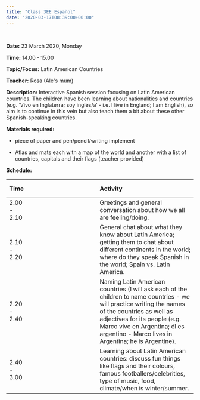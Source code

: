 ```yaml
---
title: "Class 3EE Español"
date: "2020-03-17T08:39:00+00:00"
---
```


&nbsp;

**Date:** 23 March 2020, Monday

**Time:** 14.00 - 15.00

**Topic/Focus:** Latin American Countries

**Teacher:** Rosa (Ale's mum)

**Description:**
Interactive Spanish session focusing on Latin American countries. The children have been learning about nationalities and countries (e.g. ‘Vivo en Inglaterra; soy inglés/a’ - i.e. I live in England; I am English), so aim is to continue in this vein but also teach them a bit about these other Spanish-speaking countries.

**Materials required:**

* piece of paper and pen/pencil/writing implement

* Atlas and mats each with a map of the world and another with a list of countries, capitals and their flags (teacher provided)

**Schedule:**

**Time** | &nbsp; &nbsp; | &nbsp; &nbsp; | &nbsp; &nbsp; | &nbsp; &nbsp; | &nbsp; &nbsp; | &nbsp; &nbsp; | &nbsp; &nbsp; | &nbsp; &nbsp; | &nbsp; &nbsp; | **Activity**
:--- | --- | --- | --- | --- | --- | --- | --- | --- | --- | :--- 
2.00 - 2.10 | &nbsp; &nbsp; | &nbsp; &nbsp; | &nbsp; &nbsp; | &nbsp; &nbsp; | &nbsp; &nbsp; | &nbsp; &nbsp; | &nbsp; &nbsp; | &nbsp; &nbsp; | &nbsp; &nbsp; | Greetings and general conversation about how we all are feeling/doing.
2.10 - 2.20 | &nbsp; &nbsp; | &nbsp; &nbsp; | &nbsp; &nbsp; | &nbsp; &nbsp; | &nbsp; &nbsp; | &nbsp; &nbsp; | &nbsp; &nbsp; | &nbsp; &nbsp; | &nbsp; &nbsp; | General chat about what they know about Latin America; getting them to chat about different continents in the world; where do they speak Spanish in the world; Spain vs. Latin America.
2.20 - 2.40 | &nbsp; &nbsp; | &nbsp; &nbsp; | &nbsp; &nbsp; | &nbsp; &nbsp; | &nbsp; &nbsp; | &nbsp; &nbsp; | &nbsp; &nbsp; | &nbsp; &nbsp; | &nbsp; &nbsp; | Naming Latin American countries (I will ask each of the children to name countries - we will practice writing the names of the countries as well as adjectives for its people (e.g. Marco vive en Argentina; él es argentino - Marco lives in Argentina; he is Argentine).
2.40 - 3.00 | &nbsp; &nbsp; | &nbsp; &nbsp; | &nbsp; &nbsp; | &nbsp; &nbsp; | &nbsp; &nbsp; | &nbsp; &nbsp; | &nbsp; &nbsp; | &nbsp; &nbsp; | &nbsp; &nbsp; | Learning about Latin American countries: discuss fun things like flags and their colours, famous footballers/celebrities, type of music, food, climate/when is winter/summer.

<br/>
<br/>


 
